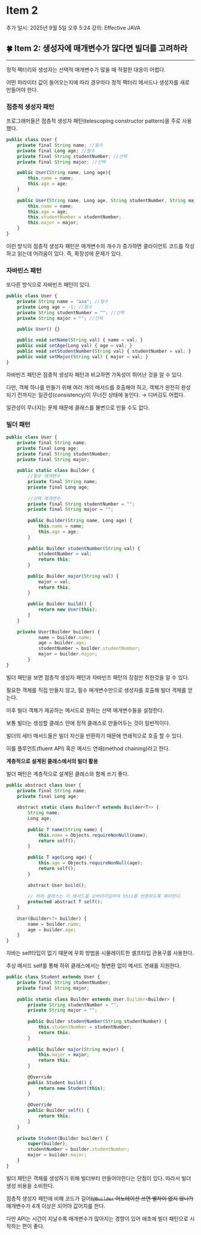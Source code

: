 # Item 2

추가 일시: 2025년 9월 5일 오후 5:24
강의: Effective JAVA

## 🍀 Item 2: 생성자에 매개변수가 많다면 빌더를 고려하라

---

정적 팩터리와 생성자는 선택적 매개변수가 많을 때 적절한 대응이 어렵다.

어떤 파라미터 값이 들어오는지에 따라 경우마다 정적 팩터리 메서드나 생성자를 새로 만들어야 한다.

### 점층적 생성자 패턴

프로그래머들은 점층적 생성자 패턴(telescoping constructor pattern)을 주로 사용했다.

```jsx
public class User {
	private final String name; //필수
	private final Long age; //필수
	private final String studentNumber; //선택
	private final String major; //선택

	public User(String name, Long age){
		this.name = name;
		this.age = age;
	}
	
	public User(String name, Long age, String studentNumber, String major){
		this.name = name;
		this.age = age;
		this.studentNumber = studentNumber;
		this.major = major;
	}
}
```

이런 방식의 점층적 생성자 패턴은 매개변수의 개수가 증가하면 클라이언트 코드를 작성하고 읽는데 어려움이 있다. 즉, 확장성에 문제가 있다.

### 자바빈스 패턴

또다른 방식으로 자바빈즈 패턴이 있다.

```jsx
public class User {
	private String name = "aaa"; //필수
	private Long age = -1; //필수
	private String studentNumber = ""; //선택
	private String major = ""; //선택

	public User() {}
	
	public void setName(String val) { name = val; }
	public void setAge(Long val) { age = val; }
	public void setStudentNumber(String val) { studentNumber = val; }
	public void setMajor(String val) { major = val; }
}
```

자바빈즈 패턴은 점층적 생성자 패턴과 비교하면 가독성이 뛰어난 것을 알 수 있다.

다만, 객체 하나를 만들기 위해 여러 개의 메서드를 호출해야 하고, 객체가 완전히 완성되기 전까지는 일관성(consistency)이 무너진 상태에 놓인다. → 디버깅도 어렵다.

일관성이 무너지는 문제 때문에 클래스를 불변으로 만들 수도 없다.

### 빌더 패턴

```jsx
public class User {
	private final String name;
	private final Long age;
	private final String studentNumber;
	private final String major;
	
	public static class Builder {
		//필수 매개변수
		private final String name;
		private final Long age;
		
		//선택 매개변수
		private final String studentNumber = "";
		private final String major = "";
		
		public Builder(String name, Long age) {
			this.name = name;
			this.age = age;
		}
		
		public Builder studentNumber(String val) {
			studentNumber = val;
			return this;
		}
		
		public Builder major(String val) {
			major = val;
			return this;
		}
		
		public Builder build() {
			return new User(this);
		}
	}
	
	private User(Builder builder) {
			name = builder.name;
			age = builder.age;
			studentNumber = builder.studentNumber;
			major = builder.major;
		}
}	
```

빌더 패턴을 보면 점층적 생성자 패턴과 자바빈즈 패턴의 장점만 취한것을 알 수 있다.

필요한 객체를 직접 만들지 않고, 필수 매개변수만으로 생성자를 호출해 빌더 객체를 얻는다.

이후 빌더 객체가 제공하는 메서드로 원하는 선택 매개변수들을 설정한다.

보통 빌더는 생성할 클래스 안에 정적 클래스로 만들어두는 것이 일반적이다.

빌더의 세터 매서드들은 빌더 자신을 반환하기 때문에 연쇄적으로 호출 할 수 있다.

이를 플루언트(fluent API) 혹은 메서드 연쇄(method chaining)라고 한다.

**계층적으로 설계된 클래스에서의 빌더 활용**

빌더 패턴은 계층적으로 설계된 클래스와 함께 쓰기 좋다.

```jsx
public abstract class User {
	private final String name;
	private final Long age;
	
	abstract static class Builder<T extends Builder<T>> {
		String name;
		Long age;
		
		public T name(String name) {
			this.name = Objects.requireNonNull(name);
			return self();
		}
		
		public T age(Long age) {
			this.age = Objects.requireNonNull(age);
			return self();
		}
		
		abstract User build();
		
		// 하위 클래스는 이 메서드를 오버라이딩하여 this를 반환하도록 해야한다.
		protected abstract T self();
	}
	
	User(Builder<?> builder) {
		name = builder.name;
		age = builder.age;
	}
}
```

자바는 self타입이 없기 때문에 우회 방법을 시뮬레이트한 셀프타입 관용구를 사용한다.

추상 메서드 self를 통해 하위 클래스에서는 형변환 없이 메서드 연쇄를 지원한다.

```jsx
public class Student extends User {
	private final String studentNumber;
	private final String major;
	
	public static class Builder extends User.Builder<Builder> {
		private String studentNumber = "";
		private String major = "";
		
		public Builder studentNumber(String studentNumber) {
			this.studentNumber = studentNumber;
			return this;
		}
		
		public Builder major(String major) {
			this.major = major;
			return this;
		}
		
		@Override
		public Student build() {
			return new Student(this);
		}
		
		@Override
		public Builder self() {
			return this;
		}
	}
	
	private Student(Builder builder) {
		super(builder);
		studentNumber = builder.studentNumber;
		major = builder.major;
	}
}
```

빌더 패턴은 객체를 생성하기 위해 빌더부터 만들어야한다는 단점이 있다. 따라서 빌더 생성 비용을 소비한다.

점층적 생성자 패턴에 비해 코드가 길어~~(`@Builder` 어노테이션 쓰면 별차이 없지 않나?)~~ 매개변수가 4개 이상은 되어야 값어치를 한다.

다만 API는 시간이 지날수록 매개변수가 많아지는 경향이 있어 애초에 빌더 패턴으로 시작하는 편이 좋다.